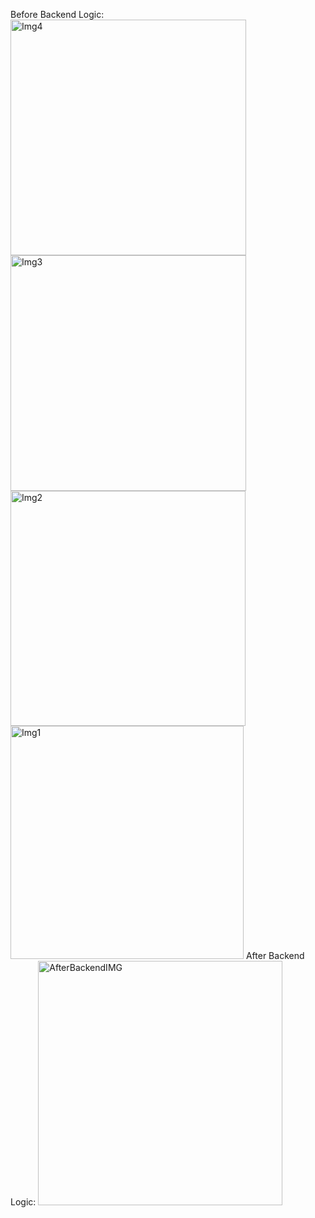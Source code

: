 Before Backend Logic: 
<img width="377" alt="Img4" src="https://github.com/nic00la1/StoreTemplate/assets/99048749/3e258b0d-d0a1-4876-b94a-6789aad4dc88">
<img width="377" alt="Img3" src="https://github.com/nic00la1/StoreTemplate/assets/99048749/c4734f83-96fc-4a08-ade2-21c79121d9d2">
<img width="376" alt="Img2" src="https://github.com/nic00la1/StoreTemplate/assets/99048749/dcf011c5-46df-471a-aa52-a79396485a76">
<img width="373" alt="Img1" src="https://github.com/nic00la1/StoreTemplate/assets/99048749/ac22cd1c-9f8f-4cee-ad12-9ec5625d47fa">
After Backend Logic: 
<img width="391" alt="AfterBackendIMG" src="https://github.com/nic00la1/StoreTemplate/assets/99048749/38a9300c-f8f4-4943-b520-5a44f1ce4398">
